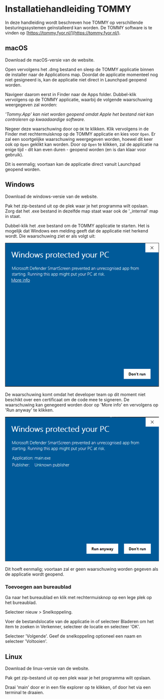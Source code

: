 # Installatiehandleiding TOMMY

In deze handleiding wordt beschreven hoe TOMMY op verschillende besturingssystemen geïnstalleerd kan worden. 
De TOMMY software is te vinden op [https://tommy.fyor.nl/](https://tommy.fyor.nl/).

## macOS

Download de macOS-versie van de website.

Open vervolgens het .dmg bestand en sleep de TOMMY applicatie binnen de installer naar de Applications map. 
Doordat de applicatie momenteel nog niet gesigneerd is, kan de applicatie niet direct in Launchpad geopend worden.

Navigeer daarom eerst in Finder naar de Apps folder. Dubbel-klik vervolgens op de TOMMY applicatie, waarbij de volgende waarschuwing weergegeven zal worden:

*'Tommy.App' kan niet worden geopend omdat Apple het bestand niet kan controleren op kwaadaardige software.*

Negeer deze waarschuwing door op `OK` te klikken. Klik vervolgens in de Finder met rechtermuisknop op de TOMMY applicatie en kies voor `Open`.
Er zal een soortgelijke waarschuwing weergegeven worden, hoewel dit keer ook op `Open` geklikt kan worden.
Door op `Open` te klikken, zal de applicatie na enige tijd - dit kan even duren - geopend worden (en is dan klaar voor gebruik). 

Dit is eenmalig; voortaan kan de applicatie direct vanuit Launchpad geopend worden.

## Windows

Download de windows-versie van de website.

Pak het zip-bestand uit op de plek waar je het programma wilt opslaan. Zorg dat het .exe bestand in dezelfde map staat waar ook de '_internal' map in staat.

Dubbel-klik het .exe bestand om de TOMMY applicatie te starten. Het is mogelijk dat Windows een melding geeft dat de applicatie niet herkend wordt. Die waarschuwing ziet er als volgt uit:

![](smartscreen1.png)

De waarschuwing komt omdat het developer team op dit moment niet beschikt over een certificaat om de code mee te signeren. De waarschuwing kan genegeerd worden door op 'More info' en vervolgens op 'Run anyway' te klikken.

![](smartscreen2.png)

Dit hoeft eenmalig; voortaan zal er geen waarschuwing worden gegeven als de applicatie wordt geopend.

### Toevoegen aan bureaublad
Ga naar het bureaublad en klik met rechtermuisknop op een lege plek op het bureaublad.

Selecteer nieuw > Snelkoppeling.

Voer de bestandslocatie van de applicatie in of selecteer Bladeren om het item te zoeken in Verkenner, selecteer de locatie en selecteer 'OK'.

Selecteer 'Volgende'. Geef de snelkoppeling optioneel een naam en selecteer 'Voltooien'.

## Linux

Download de linux-versie van de website.

Pak get zip-bestand uit op een plek waar je het programma wilt opslaan.

Draai 'main' door er in een file explorer op te klikken, of door het via een terminal te draaien.

